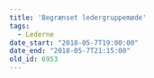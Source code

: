 ```yaml
---
title: 'Begrænset ledergruppemøde'
tags:
  - Lederne
date_start: "2018-05-7T19:00:00"
date_end: "2018-05-7T21:15:00"
old_id: 6953
---
```

